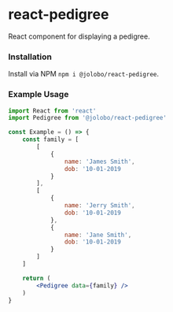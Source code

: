 # react-pedigree
React component for displaying a pedigree.

### Installation
Install via NPM `npm i @jolobo/react-pedigree`.

### Example Usage

```jsx
import React from 'react'
import Pedigree from '@jolobo/react-pedigree'

const Example = () => {
    const family = [
        [
            {
                name: 'James Smith',
                dob: '10-01-2019
            }
        ],
        [
            {
                name: 'Jerry Smith',
                dob: '10-01-2019
            },
            {
                name: 'Jane Smith',
                dob: '10-01-2019
            }
        ]
    ]

    return (
        <Pedigree data={family} />
    )
}
```